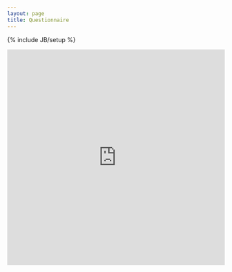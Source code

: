 ```yaml
---
layout: page
title: Questionnaire
---
```

{% include JB/setup %}

<iframe src="https://docs.google.com/forms/d/1AfKb-sMbzxBwwfEDJIkDjYR6enxHSKbV1hyhKFnlgwg/viewform?embedded=true" width="100%" height="500" frameborder="0" marginheight="0" marginwidth="0"> Loading... </iframe>


